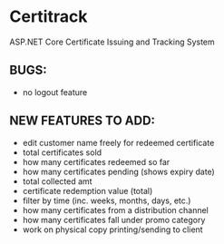 # Certitrack
ASP.NET Core Certificate Issuing and Tracking System

## BUGS:
- no logout feature

## NEW FEATURES TO ADD:	
- edit customer name freely for redeemed certificate
- total certificates sold
- how many certificates redeemed so far
- how many certificates pending (shows expiry date)
- total collected amt
- certificate redemption value (total)
- filter by time (inc. weeks, months, days, etc.)
- how many certificates from a distribution channel
- how many certificates fall under promo category
- work on physical copy printing/sending to client